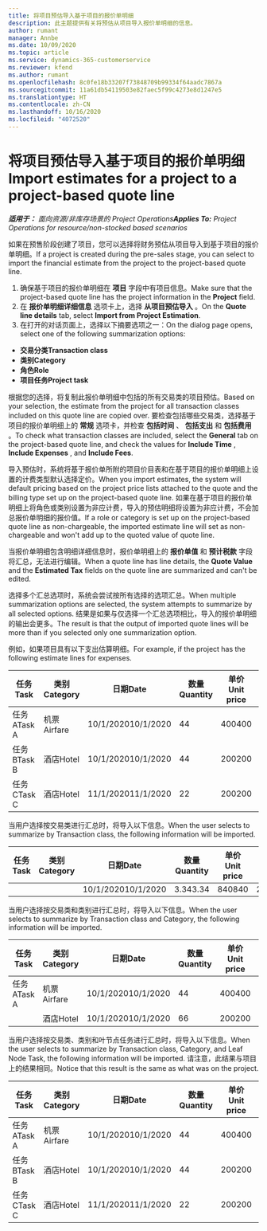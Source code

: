 ```yaml
---
title: 将项目预估导入基于项目的报价单明细
description: 此主题提供有关将预估从项目导入报价单明细的信息。
author: rumant
manager: Annbe
ms.date: 10/09/2020
ms.topic: article
ms.service: dynamics-365-customerservice
ms.reviewer: kfend
ms.author: rumant
ms.openlocfilehash: 8c0fe18b33207f73848709b99334f64aadc7867a
ms.sourcegitcommit: 11a61db54119503e82faec5f99c4273e8d1247e5
ms.translationtype: HT
ms.contentlocale: zh-CN
ms.lasthandoff: 10/16/2020
ms.locfileid: "4072520"
---
```

# <a name="import-estimates-for-a-project-to-a-project-based-quote-line"></a><span data-ttu-id="97979-103">将项目预估导入基于项目的报价单明细</span><span class="sxs-lookup"><span data-stu-id="97979-103">Import estimates for a project to a project-based quote line</span></span>

<span data-ttu-id="97979-104">_**适用于：** 面向资源/非库存场景的 Project Operations_</span><span class="sxs-lookup"><span data-stu-id="97979-104">_**Applies To:** Project Operations for resource/non-stocked based scenarios_</span></span>


<span data-ttu-id="97979-105">如果在预售阶段创建了项目，您可以选择将财务预估从项目导入到基于项目的报价单明细。</span><span class="sxs-lookup"><span data-stu-id="97979-105">If a project is created during the pre-sales stage, you can select to import the financial estimate from the project to the project-based quote line.</span></span>

1. <span data-ttu-id="97979-106">确保基于项目的报价单明细在 **项目** 字段中有项目信息。</span><span class="sxs-lookup"><span data-stu-id="97979-106">Make sure that the project-based quote line has the project information in the **Project** field.</span></span>
2. <span data-ttu-id="97979-107">在 **报价单明细详细信息** 选项卡上，选择 **从项目预估导入** 。</span><span class="sxs-lookup"><span data-stu-id="97979-107">On the **Quote line details** tab, select **Import from Project Estimation**.</span></span>
3. <span data-ttu-id="97979-108">在打开的对话页面上，选择以下摘要选项之一：</span><span class="sxs-lookup"><span data-stu-id="97979-108">On the dialog page opens, select one of the following summarization options:</span></span>

  - <span data-ttu-id="97979-109">**交易分类**</span><span class="sxs-lookup"><span data-stu-id="97979-109">**Transaction class**</span></span>
  - <span data-ttu-id="97979-110">**类别**</span><span class="sxs-lookup"><span data-stu-id="97979-110">**Category**</span></span>
  - <span data-ttu-id="97979-111">**角色**</span><span class="sxs-lookup"><span data-stu-id="97979-111">**Role**</span></span> 
  - <span data-ttu-id="97979-112">**项目任务**</span><span class="sxs-lookup"><span data-stu-id="97979-112">**Project task**</span></span>

<span data-ttu-id="97979-113">根据您的选择，将复制此报价单明细中包括的所有交易类的项目预估。</span><span class="sxs-lookup"><span data-stu-id="97979-113">Based on your selection, the estimate from the project for all transaction classes included on this quote line are copied over.</span></span> <span data-ttu-id="97979-114">要检查包括哪些交易类，选择基于项目的报价单明细上的 **常规** 选项卡，并检查 **包括时间** 、 **包括支出** 和 **包括费用** 。</span><span class="sxs-lookup"><span data-stu-id="97979-114">To check what transaction classes are included, select the **General** tab on the project-based quote line, and check the values for **Include Time** , **Include Expenses** , and **Include Fees**.</span></span>

<span data-ttu-id="97979-115">导入预估时，系统将基于报价单所附的项目价目表和在基于项目的报价单明细上设置的计费类型默认选择定价。</span><span class="sxs-lookup"><span data-stu-id="97979-115">When you import estimates, the system will default pricing based on the project price lists attached to the quote and the billing type set up on the project-based quote line.</span></span> <span data-ttu-id="97979-116">如果在基于项目的报价单明细上将角色或类别设置为非应计费，导入的预估明细将设置为非应计费，不会加总报价单明细的报价值。</span><span class="sxs-lookup"><span data-stu-id="97979-116">If a role or category is set up on the project-based quote line as non-chargeable, the imported estimate line will set as non-chargeable and won't add up to the quoted value of quote line.</span></span>

<span data-ttu-id="97979-117">当报价单明细包含明细详细信息时，报价单明细上的 **报价单值** 和 **预计税款** 字段将汇总，无法进行编辑。</span><span class="sxs-lookup"><span data-stu-id="97979-117">When a quote line has line details, the **Quote Value** and the **Estimated Tax** fields on the quote line are summarized and can't be edited.</span></span>

<span data-ttu-id="97979-118">选择多个汇总选项时，系统会尝试按所有选择的选项汇总。</span><span class="sxs-lookup"><span data-stu-id="97979-118">When multiple summarization options are selected, the system attempts to summarize by all selected options.</span></span> <span data-ttu-id="97979-119">结果是如果与仅选择一个汇总选项相比，导入的报价单明细的输出会更多。</span><span class="sxs-lookup"><span data-stu-id="97979-119">The result is that the output of imported quote lines will be more than if you selected only one summarization option.</span></span>

<span data-ttu-id="97979-120">例如，如果项目具有以下支出估算明细。</span><span class="sxs-lookup"><span data-stu-id="97979-120">For example, if the project has the following estimate lines for expenses.</span></span>

| <span data-ttu-id="97979-121">任务</span><span class="sxs-lookup"><span data-stu-id="97979-121">Task</span></span> | <span data-ttu-id="97979-122">类别</span><span class="sxs-lookup"><span data-stu-id="97979-122">Category</span></span> | <span data-ttu-id="97979-123">日期</span><span class="sxs-lookup"><span data-stu-id="97979-123">Date</span></span> | <span data-ttu-id="97979-124">数量</span><span class="sxs-lookup"><span data-stu-id="97979-124">Quantity</span></span> | <span data-ttu-id="97979-125">单价</span><span class="sxs-lookup"><span data-stu-id="97979-125">Unit price</span></span> | <span data-ttu-id="97979-126">应收总额</span><span class="sxs-lookup"><span data-stu-id="97979-126">Amount</span></span> |
| --- | --- | --- | --- | --- | --- |
| <span data-ttu-id="97979-127">任务 A</span><span class="sxs-lookup"><span data-stu-id="97979-127">Task A</span></span> | <span data-ttu-id="97979-128">机票</span><span class="sxs-lookup"><span data-stu-id="97979-128">Airfare</span></span> | <span data-ttu-id="97979-129">10/1/2020</span><span class="sxs-lookup"><span data-stu-id="97979-129">10/1/2020</span></span> | <span data-ttu-id="97979-130">4</span><span class="sxs-lookup"><span data-stu-id="97979-130">4</span></span> | <span data-ttu-id="97979-131">400</span><span class="sxs-lookup"><span data-stu-id="97979-131">400</span></span> | <span data-ttu-id="97979-132">1600</span><span class="sxs-lookup"><span data-stu-id="97979-132">1600</span></span> |
| <span data-ttu-id="97979-133">任务 B</span><span class="sxs-lookup"><span data-stu-id="97979-133">Task B</span></span> | <span data-ttu-id="97979-134">酒店</span><span class="sxs-lookup"><span data-stu-id="97979-134">Hotel</span></span> | <span data-ttu-id="97979-135">10/1/2020</span><span class="sxs-lookup"><span data-stu-id="97979-135">10/1/2020</span></span> | <span data-ttu-id="97979-136">4</span><span class="sxs-lookup"><span data-stu-id="97979-136">4</span></span> | <span data-ttu-id="97979-137">200</span><span class="sxs-lookup"><span data-stu-id="97979-137">200</span></span> | <span data-ttu-id="97979-138">800</span><span class="sxs-lookup"><span data-stu-id="97979-138">800</span></span> |
| <span data-ttu-id="97979-139">任务 C</span><span class="sxs-lookup"><span data-stu-id="97979-139">Task C</span></span> | <span data-ttu-id="97979-140">酒店</span><span class="sxs-lookup"><span data-stu-id="97979-140">Hotel</span></span> | <span data-ttu-id="97979-141">11/1/2020</span><span class="sxs-lookup"><span data-stu-id="97979-141">11/1/2020</span></span> | <span data-ttu-id="97979-142">2</span><span class="sxs-lookup"><span data-stu-id="97979-142">2</span></span> | <span data-ttu-id="97979-143">200</span><span class="sxs-lookup"><span data-stu-id="97979-143">200</span></span> | <span data-ttu-id="97979-144">400</span><span class="sxs-lookup"><span data-stu-id="97979-144">400</span></span> |

<span data-ttu-id="97979-145">当用户选择按交易类进行汇总时，将导入以下信息。</span><span class="sxs-lookup"><span data-stu-id="97979-145">When the user selects to summarize by Transaction class, the following information will be imported.</span></span>

| <span data-ttu-id="97979-146">任务</span><span class="sxs-lookup"><span data-stu-id="97979-146">Task</span></span> | <span data-ttu-id="97979-147">类别</span><span class="sxs-lookup"><span data-stu-id="97979-147">Category</span></span> | <span data-ttu-id="97979-148">日期</span><span class="sxs-lookup"><span data-stu-id="97979-148">Date</span></span> | <span data-ttu-id="97979-149">数量</span><span class="sxs-lookup"><span data-stu-id="97979-149">Quantity</span></span> | <span data-ttu-id="97979-150">单价</span><span class="sxs-lookup"><span data-stu-id="97979-150">Unit price</span></span> | <span data-ttu-id="97979-151">应收总额</span><span class="sxs-lookup"><span data-stu-id="97979-151">Amount</span></span> |
| --- | --- | --- | --- | --- | --- |
| | | <span data-ttu-id="97979-152">10/1/2020</span><span class="sxs-lookup"><span data-stu-id="97979-152">10/1/2020</span></span> | <span data-ttu-id="97979-153">3.34</span><span class="sxs-lookup"><span data-stu-id="97979-153">3.34</span></span> | <span data-ttu-id="97979-154">840</span><span class="sxs-lookup"><span data-stu-id="97979-154">840</span></span> | <span data-ttu-id="97979-155">2800</span><span class="sxs-lookup"><span data-stu-id="97979-155">2800</span></span> |

<span data-ttu-id="97979-156">当用户选择按交易类和类别进行汇总时，将导入以下信息。</span><span class="sxs-lookup"><span data-stu-id="97979-156">When the user selects to summarize by Transaction class and Category, the following information will be imported.</span></span>

| <span data-ttu-id="97979-157">任务</span><span class="sxs-lookup"><span data-stu-id="97979-157">Task</span></span> | <span data-ttu-id="97979-158">类别</span><span class="sxs-lookup"><span data-stu-id="97979-158">Category</span></span> | <span data-ttu-id="97979-159">日期</span><span class="sxs-lookup"><span data-stu-id="97979-159">Date</span></span> | <span data-ttu-id="97979-160">数量</span><span class="sxs-lookup"><span data-stu-id="97979-160">Quantity</span></span> | <span data-ttu-id="97979-161">单价</span><span class="sxs-lookup"><span data-stu-id="97979-161">Unit price</span></span> | <span data-ttu-id="97979-162">应收总额</span><span class="sxs-lookup"><span data-stu-id="97979-162">Amount</span></span> |
| --- | --- | --- | --- | --- | --- |
| <span data-ttu-id="97979-163">任务 A</span><span class="sxs-lookup"><span data-stu-id="97979-163">Task A</span></span> | <span data-ttu-id="97979-164">机票</span><span class="sxs-lookup"><span data-stu-id="97979-164">Airfare</span></span> | <span data-ttu-id="97979-165">10/1/2020</span><span class="sxs-lookup"><span data-stu-id="97979-165">10/1/2020</span></span> | <span data-ttu-id="97979-166">4</span><span class="sxs-lookup"><span data-stu-id="97979-166">4</span></span> | <span data-ttu-id="97979-167">400</span><span class="sxs-lookup"><span data-stu-id="97979-167">400</span></span> | <span data-ttu-id="97979-168">1600</span><span class="sxs-lookup"><span data-stu-id="97979-168">1600</span></span> |
| | <span data-ttu-id="97979-169">酒店</span><span class="sxs-lookup"><span data-stu-id="97979-169">Hotel</span></span> | <span data-ttu-id="97979-170">10/1/2020</span><span class="sxs-lookup"><span data-stu-id="97979-170">10/1/2020</span></span> | <span data-ttu-id="97979-171">6</span><span class="sxs-lookup"><span data-stu-id="97979-171">6</span></span> | <span data-ttu-id="97979-172">200</span><span class="sxs-lookup"><span data-stu-id="97979-172">200</span></span> | <span data-ttu-id="97979-173">1200</span><span class="sxs-lookup"><span data-stu-id="97979-173">1200</span></span> |

<span data-ttu-id="97979-174">当用户选择按交易类、类别和叶节点任务进行汇总时，将导入以下信息。</span><span class="sxs-lookup"><span data-stu-id="97979-174">When the user selects to summarize by Transaction class, Category, and Leaf Node Task, the following information will be imported.</span></span> <span data-ttu-id="97979-175">请注意，此结果与项目上的结果相同。</span><span class="sxs-lookup"><span data-stu-id="97979-175">Notice that this result is the same as what was on the project.</span></span>

| <span data-ttu-id="97979-176">任务</span><span class="sxs-lookup"><span data-stu-id="97979-176">Task</span></span> | <span data-ttu-id="97979-177">类别</span><span class="sxs-lookup"><span data-stu-id="97979-177">Category</span></span> | <span data-ttu-id="97979-178">日期</span><span class="sxs-lookup"><span data-stu-id="97979-178">Date</span></span> | <span data-ttu-id="97979-179">数量</span><span class="sxs-lookup"><span data-stu-id="97979-179">Quantity</span></span> | <span data-ttu-id="97979-180">单价</span><span class="sxs-lookup"><span data-stu-id="97979-180">Unit price</span></span> | <span data-ttu-id="97979-181">应收总额</span><span class="sxs-lookup"><span data-stu-id="97979-181">Amount</span></span> |
| --- | --- | --- | --- | --- | --- |
| <span data-ttu-id="97979-182">任务 A</span><span class="sxs-lookup"><span data-stu-id="97979-182">Task A</span></span> | <span data-ttu-id="97979-183">机票</span><span class="sxs-lookup"><span data-stu-id="97979-183">Airfare</span></span> | <span data-ttu-id="97979-184">10/1/2020</span><span class="sxs-lookup"><span data-stu-id="97979-184">10/1/2020</span></span> | <span data-ttu-id="97979-185">4</span><span class="sxs-lookup"><span data-stu-id="97979-185">4</span></span> | <span data-ttu-id="97979-186">400</span><span class="sxs-lookup"><span data-stu-id="97979-186">400</span></span> | <span data-ttu-id="97979-187">1600</span><span class="sxs-lookup"><span data-stu-id="97979-187">1600</span></span> |
| <span data-ttu-id="97979-188">任务 B</span><span class="sxs-lookup"><span data-stu-id="97979-188">Task B</span></span> | <span data-ttu-id="97979-189">酒店</span><span class="sxs-lookup"><span data-stu-id="97979-189">Hotel</span></span> | <span data-ttu-id="97979-190">10/1/2020</span><span class="sxs-lookup"><span data-stu-id="97979-190">10/1/2020</span></span> | <span data-ttu-id="97979-191">4</span><span class="sxs-lookup"><span data-stu-id="97979-191">4</span></span> | <span data-ttu-id="97979-192">200</span><span class="sxs-lookup"><span data-stu-id="97979-192">200</span></span> | <span data-ttu-id="97979-193">800</span><span class="sxs-lookup"><span data-stu-id="97979-193">800</span></span> |
| <span data-ttu-id="97979-194">任务 C</span><span class="sxs-lookup"><span data-stu-id="97979-194">Task C</span></span> | <span data-ttu-id="97979-195">酒店</span><span class="sxs-lookup"><span data-stu-id="97979-195">Hotel</span></span> | <span data-ttu-id="97979-196">11/1/2020</span><span class="sxs-lookup"><span data-stu-id="97979-196">11/1/2020</span></span> | <span data-ttu-id="97979-197">2</span><span class="sxs-lookup"><span data-stu-id="97979-197">2</span></span> | <span data-ttu-id="97979-198">200</span><span class="sxs-lookup"><span data-stu-id="97979-198">200</span></span> | <span data-ttu-id="97979-199">400</span><span class="sxs-lookup"><span data-stu-id="97979-199">400</span></span> |
